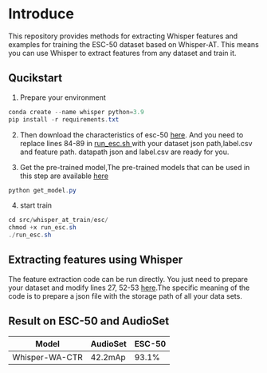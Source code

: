 # Introduce

This repository provides methods for extracting Whisper features and examples for training the ESC-50 dataset based on Whisper-AT. This means you can use Whisper to extract features from any dataset and train it.

## Qucikstart

1. Prepare your environment

```java
conda create --name whisper python=3.9
pip install -r requirements.txt 
```

2. Then download the characteristics of esc-50 [here](https://www.dropbox.com/s/hmmdopfjlq3o3vs/esc_feat.zip?dl=1). And you need to replace lines 84-89 in [run_esc.sh ](https://github.com/LithiumZhou/EfficentWhisper/blob/main/src/whisper_at_train/esc-50/run_esc.sh)with your dataset json path,label.csv and feature path. datapath json and label.csv are ready for you.

3. Get the pre-trained model,The pre-trained models that can be used in this step are available [here](https://github.com/LithiumZhou/EfficentWhisper/tree/main/pretrained_models)

```java
python get_model.py
```

4. start train 

```java
cd src/whisper_at_train/esc/
chmod +x run_esc.sh
./run_esc.sh
```

## Extracting features using Whisper

The feature extraction code can be run directly. You just need to prepare your dataset and modify lines 27, 52-53 [here](https://github.com/LithiumZhou/EfficentWhisper/blob/main/src/whisper_at_train/intermediate_feat_extract/extract_esc_whisper.py).The specific meaning of the code is to prepare a json file with the storage path of all your data sets.



## Result on ESC-50 and AudioSet

| Model          | AudioSet | ESC-50 |
| ----- | -------- | ------ |
| Whisper-WA-CTR | 42.2mAp  | 93.1%  |

